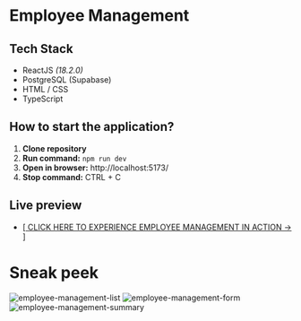 # Employee Management

## Tech Stack
- ReactJS *(18.2.0)*
- PostgreSQL (Supabase)
- HTML / CSS
- TypeScript

## How to start the application?

1. **Clone repository**
2. **Run command:** `npm run dev`
3. **Open in browser:** http://localhost:5173/
4. **Stop command:** CTRL + C

## Live preview
- [[ CLICK HERE TO EXPERIENCE EMPLOYEE MANAGEMENT IN ACTION → ]](https://project-employee-management.vercel.app/)

# Sneak peek
![employee-management-list](https://github.com/mateoniksic/project-employee-management/assets/57192709/c2e0ee58-c1dd-456d-84c8-e8c6cd064cfa)
![employee-management-form](https://github.com/mateoniksic/project-employee-management/assets/57192709/4afd4a36-53eb-4a9c-8239-828cb8c71daf)
![employee-management-summary](https://github.com/mateoniksic/project-employee-management/assets/57192709/ae5d206a-ba78-4f07-8890-8a56f17f0644)


